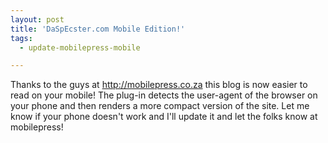 ```yaml
---
layout: post
title: 'DaSpEcster.com Mobile Edition!'
tags:
  - update-mobilepress-mobile

---
```


Thanks to the guys at http://mobilepress.co.za this blog is now easier to read on your mobile! The plug-in detects the user-agent of the browser on your phone and then renders a more compact version of the site. Let me know if your phone doesn't work and I'll update it and let the folks know at mobilepress!
